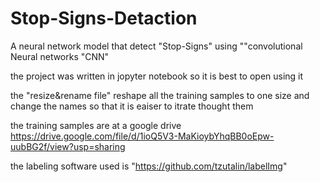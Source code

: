 # Stop-Signs-Detaction
A neural network model that detect "Stop-Signs"  using ""convolutional Neural networks "CNN" 

the project was written in jopyter notebook so it is best to open using it 

the "resize&rename file" reshape all the training samples to one size and change the names so that it is eaiser to itrate thought them 

the training samples are at a google drive https://drive.google.com/file/d/1ioQ5V3-MaKioybYhqBB0oEpw-uubBG2f/view?usp=sharing

the labeling software used is "https://github.com/tzutalin/labelImg"

